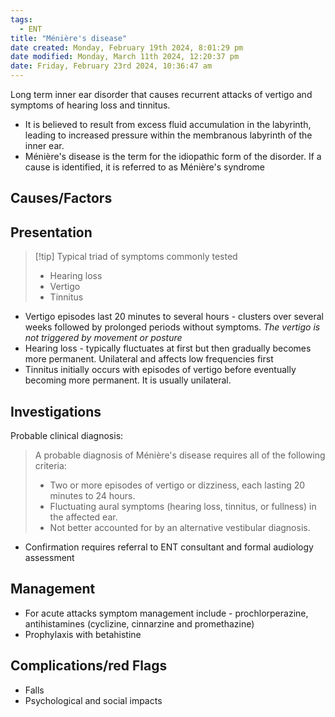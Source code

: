 ```yaml
---
tags:
  - ENT
title: "Ménière's disease"
date created: Monday, February 19th 2024, 8:01:29 pm
date modified: Monday, March 11th 2024, 12:20:37 pm
date: Friday, February 23rd 2024, 10:36:47 am
---
```

Long term inner ear disorder that causes recurrent attacks of vertigo and symptoms of hearing loss and tinnitus.

- It is believed to result from excess fluid accumulation in the labyrinth, leading to increased pressure within the membranous labyrinth of the inner ear.
- Ménière's disease is the term for the idiopathic form of the disorder. If a cause is identified, it is referred to as Ménière's syndrome

## Causes/Factors

## Presentation

> [!tip] Typical triad of symptoms commonly tested
> - Hearing loss
> - Vertigo
> - Tinnitus

- Vertigo episodes last 20 minutes to several hours - clusters over several weeks followed by prolonged periods without symptoms. *The vertigo is not triggered by movement or posture*
- Hearing loss - typically fluctuates at first but then gradually becomes more permanent. Unilateral and affects low frequencies first
- Tinnitus initially occurs with episodes of vertigo before eventually becoming more permanent. It is usually unilateral.

## Investigations

Probable clinical diagnosis:

>A probable diagnosis of Ménière's disease requires all of the following criteria:
>- Two or more episodes of vertigo or dizziness, each lasting 20 minutes to 24 hours.
>- Fluctuating aural symptoms (hearing loss, tinnitus, or fullness) in the affected ear.
>- Not better accounted for by an alternative vestibular diagnosis.

- Confirmation requires referral to ENT consultant and formal audiology assessment 
## Management

- For acute attacks symptom management include - prochlorperazine, antihistamines (cyclizine, cinnarzine and promethazine)
- Prophylaxis with betahistine

## Complications/red Flags

- Falls
- Psychological and social impacts
